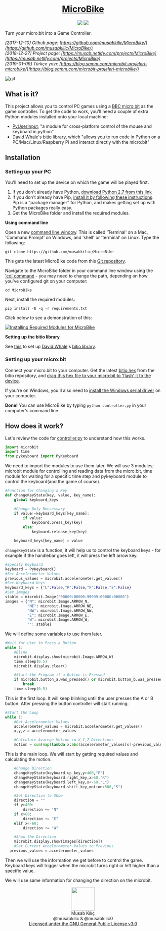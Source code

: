 <h1 align="center">
	<a href="https://github.com/musabkilic/MicroBike">MicroBike</a>
</h1>

<p align="center">
	<img src="https://img.shields.io/github/license/musabkilic/microbike.svg"/>
	<img src="https://img.shields.io/github/stars/musabkilic/microbike.svg"/>
</p>

Turn your micro:bit into a Game Controller.

_[2017-12-10] Github page: [https://github.com/musabkilic/MicroBike/](https://github.com/musabkilic/MicroBike/)_  
_[2018-12-27] Project page: [https://musab.netlify.com/projects/MicroBike](https://musab.netlify.com/projects/MicroBike)_  
_[2019-01-09] Türkçe yazı: [https://blog.samm.com/microbit-projeleri-microbike/](https://blog.samm.com/microbit-projeleri-microbike/)_  


![gif](https://github.com/musabkilic/MicroBike/raw/master/res/microbike.gif)

## What is it?

This project allows you to control PC games using a [BBC micro:bit](https://microbit.org/) as the game controller. To get the code to work, you'll need a couple of extra Python modules installed onto your local machine:
- [PyUserInput](https://github.com/SavinaRoja/PyUserInput), "a module for cross-platform control of the mouse and keyboard in python"
- [David Whale](https://github.com/whaleygeek)'s [bitio library](https://github.com/whaleygeek/bitio), which "allows you to run code in Python on a PC/Mac/Linux/Raspberry Pi and interact directly with the micro:bit"

## Installation
### Setting up your PC
You'll need to set up the device on which the game will be played first.
1. If you don't already have Python, [download Python 2.7 from this link](https://www.python.org/download/releases/2.7/)
2. If you don't already have Pip, [install it by following these instructions](https://pip.pypa.io/en/stable/installing/). Pip is a "package manager" for Python, and makes getting set up with Python packages really easy.
3. Get the MicroBike folder and install the required modules.

**Using command line**

Open a new [command line window](https://www.computerhope.com/jargon/c/commandi.htm). This is called 'Terminal' on a Mac, 'Command Prompt' on Windows, and 'shell' or 'terminal' on Linux. Type the following:

   ```git clone https://github.com/musabkilic/MicroBike```
   
This gets the latest MicroBike code from this [Git repository](https://help.github.com/articles/about-repositories/).
   
   Navigate to the MicroBike folder in your command line window using the ['cd' command](https://en.wikipedia.org/wiki/Cd_(command)) - you may need to change the path, depending on how you've configured git on your computer:
   
   ```cd MicroBike```
   
Next, install the required modules:

   ```pip install -U -q -r requirements.txt```

Click below to see a demonstration of this:

[![Installing Required Modules for MicroBike](https://github.com/musabkilic/MicroBike/raw/master/res/command_line.png)](https://www.youtube.com/watch?v=x_Vw__5VoTY "Installing Required Modules for MicroBike")

**Setting up the bitio library**

See [this](https://github.com/whaleygeek/bitio#getting-started) to set up [David Whale](https://github.com/whaleygeek)'s [bitio library](https://github.com/whaleygeek/bitio).

### Setting up your micro:bit
Connect your micro:bit to your computer. Get the latest [bitio.hex](https://github.com/whaleygeek/bitio/raw/master/bitio.hex) from the bitio repository, and [drag this hex file to your micro:bit to 'flash' it to the device](https://microbit.org/guide/hardware/usb/).

If you're on Windows, you'll also need to [install the Windows serial driver](https://os.mbed.com/docs/v5.9/tutorials/windows-serial-driver.html) on your computer.

**Done!** You can use MicroBike by typing ```python controller.py``` in your computer's command line.


## How does it work?
Let's review the code for [controller.py](https://github.com/musabkilic/MicroBike/blob/master/controller.py) to understand how this works.

```python
import microbit
import time
from pykeyboard import PyKeyboard
```

We need to import the modules to use them later. We will use 3 modules; microbit module for controlling and reading data from the micro:bit, time module for waiting for a specific time step and pykeyboard module to control the keyboard(and the game of course).

```python
#Function for Changing a Key 
def changeKeyState(key, value, key_name):
	global keyboard_keys

	#Change Only Neccessary
	if value!=keyboard_keys[key_name]:
		if value:
			keyboard.press_key(key)
		else:
			keyboard.release_key(key)

	keyboard_keys[key_name] = value
```

`changeKeyState` is a function, it will help us to control the keyboard keys - for example if the handlebar goes left, it will press the left arrow key.

```python
#Specify Keyboard
keyboard = PyKeyboard()
#Set Accelerometer Values
previous_values = microbit.accelerometer.get_values()
#Set Keyboard Keys
keyboard_keys = {"L":False,"R":False,"F":False,"S":False}
#Set Images
stable = microbit.Image("00000:00000:99999:00000:00000")
images = {"N": microbit.Image.ARROW_N,
		  "NE": microbit.Image.ARROW_NE,
		  "NW": microbit.Image.ARROW_NW,
		  "E": microbit.Image.ARROW_E,
		  "W": microbit.Image.ARROW_W,
		  "": stable}
```

We will define some variables to use them later.

```python
#Wait for User to Press a Button
while 1:
	#Blink
	microbit.display.show(microbit.Image.ARROW_W)
	time.sleep(0.5)
	microbit.display.clear()

	#Start the Program if a Button is Pressed
	if microbit.button_a.was_pressed() or microbit.button_b.was_pressed():
		break
	time.sleep(0.5)
```

This is the first loop. It will keep blinking until the user presses the A or B button. After pressing the button controller will start running.

```python
#Start the Loop
while 1:
	#Get Accelerometer Values
	accelerometer_values = microbit.accelerometer.get_values()
	x,y,z = accelerometer_values

	#Calculate Avarege Motion in X,Y,Z Directions
	motion = sum(map(lambda x:abs(accelerometer_values[x]-previous_values[x]),range(3)))/3
```

This is the main loop. We will start by getting required values and calculating the motion.

```python
	#Change Direction
	changeKeyState(keyboard.up_key,y>400,"F")
	changeKeyState(keyboard.right_key,x>60,"R")
	changeKeyState(keyboard.left_key,x<-60,"L")
	changeKeyState(keyboard.shift_key,motion>500,"S")

	#Set Direction to Show
	direction = ""
	if y>400:
		direction += "N"
	if x>60:
		direction += "E"
	elif x<-60:
		direction += "W"

	#Show the Direction
	microbit.display.show(images[direction])
	#Set Current Accelerometer Values to Previous
  previous_values = accelerometer_values
```
Then we will use the information we get before to control the game. Keyboard keys will trigger when the microbit turns right or left higher than a specific value.

We will use same information for changing the direction on the microbit.

<p align="center">
	<a href="https://github.com/musabkilic">
	   <img width=75 height=75 src="https://github.com/musabkilic.png">
	</a><br/>
	Musab Kılıç<br/>
	@musabkilic & @musabkilic0<br/>
	<a href="https://github.com/musabkilic/MicroBike/blob/master/LICENSE">Licensed under the GNU General Public License v3.0</a>
</p>
